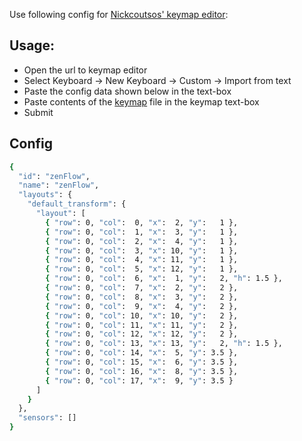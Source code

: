Use following config for [Nickcoutsos' keymap editor](https://nickcoutsos.github.io/keymap-editor/):
## Usage:
- Open the url to keymap editor
- Select Keyboard -> New Keyboard -> Custom -> Import from text
- Paste the config data shown below in the text-box
- Paste contents of the [keymap](../config/zenFlow.keymap) file in the keymap text-box
- Submit

## Config
```sh
{
  "id": "zenFlow",
  "name": "zenFlow",
  "layouts": {
    "default_transform": {
      "layout": [
        { "row": 0, "col":  0, "x":  2, "y":   1 },
        { "row": 0, "col":  1, "x":  3, "y":   1 },
        { "row": 0, "col":  2, "x":  4, "y":   1 },
        { "row": 0, "col":  3, "x": 10, "y":   1 },
        { "row": 0, "col":  4, "x": 11, "y":   1 },
        { "row": 0, "col":  5, "x": 12, "y":   1 },
        { "row": 0, "col":  6, "x":  1, "y":   2, "h": 1.5 },
        { "row": 0, "col":  7, "x":  2, "y":   2 },
        { "row": 0, "col":  8, "x":  3, "y":   2 },
        { "row": 0, "col":  9, "x":  4, "y":   2 },
        { "row": 0, "col": 10, "x": 10, "y":   2 },
        { "row": 0, "col": 11, "x": 11, "y":   2 },
        { "row": 0, "col": 12, "x": 12, "y":   2 },
        { "row": 0, "col": 13, "x": 13, "y":   2, "h": 1.5 },
        { "row": 0, "col": 14, "x":  5, "y": 3.5 },
        { "row": 0, "col": 15, "x":  6, "y": 3.5 },
        { "row": 0, "col": 16, "x":  8, "y": 3.5 },
        { "row": 0, "col": 17, "x":  9, "y": 3.5 }
      ]
    }
  },
  "sensors": []
}
```
